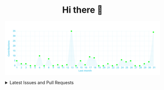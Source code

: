 <div align="center">
	<h1>Hi there 👋</h1>
	<!-- <img alt="Hi there 👋" src="https://readme-typing-svg.herokuapp.com?color=%23FFFFFF&size=30&center=true&vCenter=true&lines=Hi+there+%F0%9F%91%8B"> -->
	<!-- [![Typing SVG](https://readme-typing-svg.herokuapp.com?color=%23FFFFFF&vCenter=true&lines=Hi+there+%F0%9F%91%8B)](https://git.io/typing-svg) -->
</div>

<!-- Activity graph -->
![](https://raw.githubusercontent.com/npanuhin/npanuhin/output/activity-graph.svg)


<details>
<summary>Latest Issues and Pull Requests</summary>

<!--START_SECTION:activity-->
1. 🗣 Commented on [#174](https://github.com/MadeBaruna/paimon-moe/issues/174) in [MadeBaruna/paimon-moe](https://github.com/MadeBaruna/paimon-moe)
2. 🗣 Commented on [#187](https://github.com/MadeBaruna/paimon-moe/issues/187) in [MadeBaruna/paimon-moe](https://github.com/MadeBaruna/paimon-moe)
3. 🗣 Commented on [#194](https://github.com/MadeBaruna/paimon-moe/issues/194) in [MadeBaruna/paimon-moe](https://github.com/MadeBaruna/paimon-moe)
<!--END_SECTION:activity-->

</details>


<!-- https://github-readme-stats.vercel.app/api/pin/?username=npanuhin&repo=BIOCAD&theme=github_dark&bg_color=transparent -->

<!--
**npanuhin/npanuhin** is a ✨ _special_ ✨ repository because its `README.md` (this file) appears on your GitHub profile.

Here are some ideas to get you started:

- 🔭 I’m currently working on ...
- 🌱 I’m currently learning ...
- 👯 I’m looking to collaborate on ...
- 🤔 I’m looking for help with ...
- 💬 Ask me about ...
- 📫 How to reach me: ...
- 😄 Pronouns: ...
- ⚡ Fun fact: ...
-->
